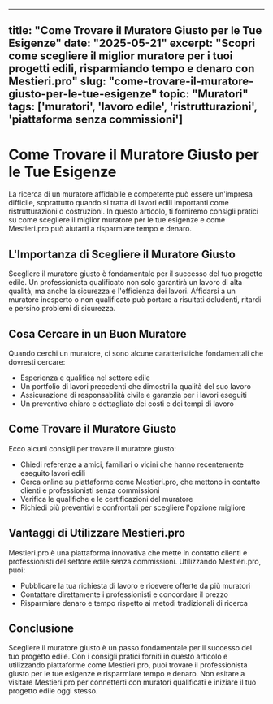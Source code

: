 
---
title: "Come Trovare il Muratore Giusto per le Tue Esigenze"
date: "2025-05-21"
excerpt: "Scopri come scegliere il miglior muratore per i tuoi progetti edili, risparmiando tempo e denaro con Mestieri.pro"
slug: "come-trovare-il-muratore-giusto-per-le-tue-esigenze"
topic: "Muratori"
tags: ['muratori', 'lavoro edile', 'ristrutturazioni', 'piattaforma senza commissioni']
---

# Come Trovare il Muratore Giusto per le Tue Esigenze

La ricerca di un muratore affidabile e competente può essere un'impresa difficile, soprattutto quando si tratta di lavori edili importanti come ristrutturazioni o costruzioni. In questo articolo, ti forniremo consigli pratici su come scegliere il miglior muratore per le tue esigenze e come Mestieri.pro può aiutarti a risparmiare tempo e denaro.

## L'Importanza di Scegliere il Muratore Giusto

Scegliere il muratore giusto è fondamentale per il successo del tuo progetto edile. Un professionista qualificato non solo garantirà un lavoro di alta qualità, ma anche la sicurezza e l'efficienza dei lavori. Affidarsi a un muratore inesperto o non qualificato può portare a risultati deludenti, ritardi e persino problemi di sicurezza.

## Cosa Cercare in un Buon Muratore

Quando cerchi un muratore, ci sono alcune caratteristiche fondamentali che dovresti cercare:

* Esperienza e qualifica nel settore edile
* Un portfolio di lavori precedenti che dimostri la qualità del suo lavoro
* Assicurazione di responsabilità civile e garanzia per i lavori eseguiti
* Un preventivo chiaro e dettagliato dei costi e dei tempi di lavoro

## Come Trovare il Muratore Giusto

Ecco alcuni consigli per trovare il muratore giusto:

* Chiedi referenze a amici, familiari o vicini che hanno recentemente eseguito lavori edili
* Cerca online su piattaforme come Mestieri.pro, che mettono in contatto clienti e professionisti senza commissioni
* Verifica le qualifiche e le certificazioni del muratore
* Richiedi più preventivi e confrontali per scegliere l'opzione migliore

## Vantaggi di Utilizzare Mestieri.pro

Mestieri.pro è una piattaforma innovativa che mette in contatto clienti e professionisti del settore edile senza commissioni. Utilizzando Mestieri.pro, puoi:

* Pubblicare la tua richiesta di lavoro e ricevere offerte da più muratori
* Contattare direttamente i professionisti e concordare il prezzo
* Risparmiare denaro e tempo rispetto ai metodi tradizionali di ricerca

## Conclusione

Scegliere il muratore giusto è un passo fondamentale per il successo del tuo progetto edile. Con i consigli pratici forniti in questo articolo e utilizzando piattaforme come Mestieri.pro, puoi trovare il professionista giusto per le tue esigenze e risparmiare tempo e denaro. Non esitare a visitare Mestieri.pro per connetterti con muratori qualificati e iniziare il tuo progetto edile oggi stesso.
